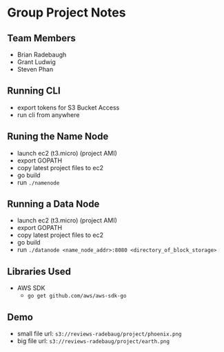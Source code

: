 # Group Project Notes

## Team Members

* Brian Radebaugh
* Grant Ludwig
* Steven Phan

## Running CLI

* export tokens for S3 Bucket Access
* run cli from anywhere

## Runing the Name Node

* launch ec2 (t3.micro) (project AMI)
* export GOPATH
* copy latest project files to ec2
* go build
* run `./namenode`

## Running a Data Node

* launch ec2 (t3.micro) (project AMI)
* export GOPATH
* copy latest project files to ec2
* go build
* run `./datanode <name_node_addr>:8080 <directory_of_block_storage>`

## Libraries Used

* AWS SDK
  * `go get github.com/aws/aws-sdk-go`

## Demo

* small file url: `s3://reviews-radebaug/project/phoenix.png`
* big file url: `s3://reviews-radebaug/project/earth.png`
